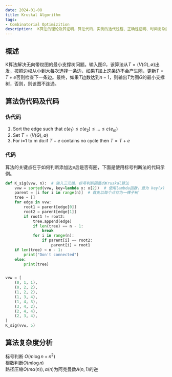 ```yaml
---
date: 2024-01-08
title: Kruskal Algorithm
tags:
- Combinatorial Optimizition
description:  K算法的理论及其证明，算法代码，实例的迭代过程、正确性证明、时间复杂度及其数据结构等方面总结
---
```

## 概述
K算法解决无向带权图的最小支撑树问题。输入图$G$，该算法从$T = (V(G),\emptyset)$出发，按照边权从小到大每次选择一条边，如果$T$加上这条边不会产生圈，更新$T=T+e$否则检查下一条边。最终，如果$T$边数达到$n-1$，则输出$T$为图$G$的最小支撑树，否则，则该图不连通。
## 算法伪代码及代码
### 伪代码
1. Sort the edge such that $c(e_1)\leq c(e_2)\leq \dots \leq c(e_m)$
2. Set $T = (V(G),\emptyset)$
3. For i=1 to m do:if $T+e$ contains no cycle then $T = T+e$
### 代码
算法的关键点在于如何判断添加边$e$后是否有圈，下面是使用标号判断法的代码示例。
```python
def K_sig(vvw, n):  # 输入三元组，标号判断回路的Kruskal算法
    vvw = sorted(vvw, key=lambda x: x[2])  # 使用lambda函数，意为 key(x) = x[2]
    parent = [i for i in range(n)]  # 首先以每个点作为一棵子树
    tree = []
    for edge in vvw:
        root1 = parent[edge[0]]
        root2 = parent[edge[1]]
        if root1 != root2:
            tree.append(edge)
            if len(tree) == n - 1:
                break
            for i in range(n):
                if parent[i] == root2:
                    parent[i] = root1
    if len(tree) < n - 1:
        print("Don't connected")
    else:
        print(tree)


vvw = [
    (0, 1, 1),
    (0, 2, 2),
    (1, 2, 2),
    (1, 3, 4),
    (1, 4, 3),
    (3, 4, 2),
    (2, 4, 4),
    (2, 3, 4),
]
K_sig(vvw, 5)

```
## 算法复杂度分析
标号判断 $O(m\log n + n^2)$    
根数判断$O(m\log n)$     
路径压缩$O(m\alpha(n)), \alpha(n)$为阿克曼数$A(n,1)$的逆